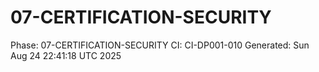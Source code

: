 # 07-CERTIFICATION-SECURITY
Phase: 07-CERTIFICATION-SECURITY
CI: CI-DP001-010
Generated: Sun Aug 24 22:41:18 UTC 2025
